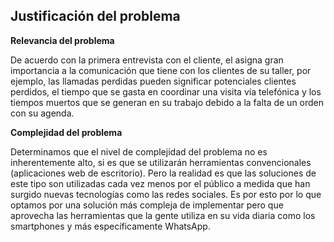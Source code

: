 Justificación del problema
-----------------------------
**Relevancia del problema**

De acuerdo con la primera entrevista con el cliente, el asigna gran importancia a la comunicación 
que tiene con los clientes de su taller, por ejemplo, las llamadas perdidas pueden significar
potenciales clientes perdidos, el tiempo que se gasta en coordinar una visita vía telefónica y los 
tiempos muertos que se generan en su trabajo debido a la falta de un orden con su agenda.

**Complejidad del problema**

Determinamos que el nivel de complejidad del problema no es inherentemente alto, si es que 
se utilizarán herramientas convencionales (aplicaciones web de escritorio). Pero la realidad es 
que las soluciones de este tipo son utilizadas cada vez menos por el público a medida que han 
surgido nuevas tecnologías como las redes sociales. Es por esto por lo que optamos por una 
solución más compleja de implementar pero que aprovecha las herramientas que la gente 
utiliza en su vida diaria como los smartphones y más específicamente WhatsApp.

